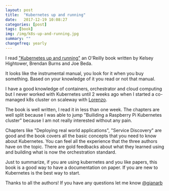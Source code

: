 ```yaml
---
layout: post
title:  "Kubernetes up and running"
date:   2017-12-19 10:08:27
categories: [post]
tags: [book]
img: /img/k8s-up-and-running.jpg
summary: ""
changefreq: yearly
---
```

I read ["Kubernetes up and running"](http://amzn.to/2zflChj) an O'Reilly book
written by Kelsey Hightower, Brendan Burns and Joe Beda.

It looks like the instrumental manual, you look for it when you buy something.
Based on your knowledge of it you read or not that manual.

I have a good knowledge of containers, orchestrator and cloud computing but I
never worked with Kubernetes until 2 weeks ago when I started a co-managed k8s
cluster on scaleway with [Lorenzo](https://twitter.com/fntlnz).

The book is well written, I read it in less than one week. The chapters are well
split because I was able to jump "Builiding a Raspberry Pi Kubernetes cluster"
because I am not really interested without any pain. 

Chapters like "Deploying real world applications", "Service Discovery" are good
and the book covers all the basic concepts that you need to know about
Kubernetes. You can feel all the experience that the three authors have on the
topic. There are gold feedbacks about what they learned using and building what
is now the orchestration standard.

Just to summarize, if you are using kubernetes and you like papers, this book is
a good way to have a documentation on paper. If you are new to Kubernetes is the
best way to start.

Thanks to all the authors! If you have any questions let me know
[@gianarb](https://twitter.com/gianarb)
